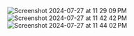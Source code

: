 ![Screenshot 2024-07-27 at 11 29 09 PM](https://github.com/user-attachments/assets/4104fd49-d044-4ed3-b3ba-5b364d271d08)
![Screenshot 2024-07-27 at 11 42 42 PM](https://github.com/user-attachments/assets/6f9515e0-097d-4f61-bb72-0e67c95174f1)
![Screenshot 2024-07-27 at 11 44 02 PM](https://github.com/user-attachments/assets/d26211c3-0208-4107-9ef3-448823e2b584)
